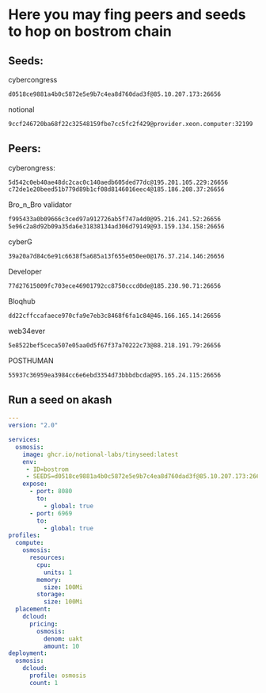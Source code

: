 # Here you may fing peers and seeds to hop on bostrom chain

## Seeds:

cybercongress

```bash
d0518ce9881a4b0c5872e5e9b7c4ea8d760dad3f@85.10.207.173:26656
```

notional
```bash
9ccf246720ba68f22c32548159fbe7cc5fc2f429@provider.xeon.computer:32199
```

## Peers:

cyberongress:

```bash
5d542c0eb40ae48dc2cac0c140aedb605ded77dc@195.201.105.229:26656
c72de1e20beed51b779d89b1cf08d8146016eec4@185.186.208.37:26656
```

Bro_n_Bro validator

```bash
f995433a0b09666c3ced97a912726ab5f747a4d0@95.216.241.52:26656
5e96c2a8d92b09a35da6e31838134ad306d79149@93.159.134.158:26656
```

cyberG

```bash
39a20a7d84c6e91c6638f5a685a13f655e050ee0@176.37.214.146:26656
```

Developer

```bash
77d27615009fc703ece46901792cc8750cccd0de@185.230.90.71:26656
```

Bloqhub

```bash
dd22cffccafaece970cfa9e7eb3c8468f6fa1c84@46.166.165.14:26656
```

web34ever

```bash
5e8522bef5ceca507e05aa0d5f67f37a70222c73@88.218.191.79:26656
```

POSTHUMAN

```bash
55937c36959ea3984cc6e6ebd3354d73bbbdbcda@95.165.24.115:26656
```

## Run a seed on akash

```yaml
---
version: "2.0"

services:
  osmosis:
    image: ghcr.io/notional-labs/tinyseed:latest
    env: 
     - ID=bostrom
     - SEEDS=d0518ce9881a4b0c5872e5e9b7c4ea8d760dad3f@85.10.207.173:26656
    expose:
      - port: 8080
        to:
          - global: true
      - port: 6969
        to:
          - global: true
profiles:
  compute:
    osmosis:
      resources:
        cpu:
          units: 1
        memory:
          size: 100Mi
        storage:
          size: 100Mi
  placement:
    dcloud:
      pricing:
        osmosis:
          denom: uakt
          amount: 10
deployment:
  osmosis:
    dcloud:
      profile: osmosis
      count: 1
```

